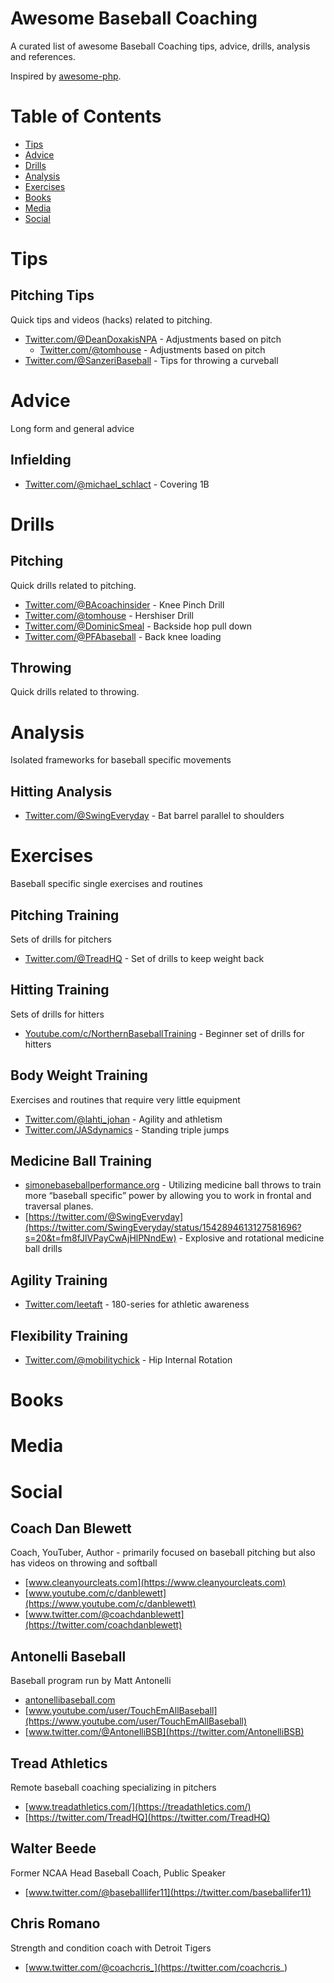 # Awesome Baseball Coaching
A curated list of awesome Baseball Coaching tips, advice, drills, analysis and references.

Inspired by [awesome-php](https://github.com/ziadoz/awesome-php).

# Table of Contents

- [Tips](#Tips)
- [Advice](#Advice)
- [Drills](#Drills)
- [Analysis](#Analysis)
- [Exercises](#Exercises)
- [Books](#Books)
- [Media](#Media)
- [Social](#Social)
  
  
# Tips

## Pitching Tips
Quick tips and videos (hacks) related to pitching.
- [Twitter.com/@DeanDoxakisNPA](https://twitter.com/DeanDoxakisNPA/status/1544893116494364672) - Adjustments based on pitch
  - [Twitter.com/@tomhouse](https://twitter.com/tomhouse/status/1544850654736183297) - Adjustments based on pitch
- [Twitter.com/@SanzeriBaseball](https://twitter.com/SanzeriBaseball/status/1546845943294701568) - Tips for throwing a curveball

# Advice
Long form and general advice
## Infielding
- [Twitter.com/@michael_schlact](https://twitter.com/michael_schlact/status/1529224124232372224?s=20&t=j6cd3URpg54p0Ukn-2-S6w) - Covering 1B

# Drills
## Pitching
Quick drills related to pitching.
- [Twitter.com/@BAcoachinsider](https://twitter.com/BAcoachinsider/status/1546796514961264640?s=20&t=fm8fJlVPayCwAjHlPNndEw) - Knee Pinch Drill
- [Twitter.com/@tomhouse](https://twitter.com/tomhouse/status/1544692127489093632?s=20&t=fm8fJlVPayCwAjHlPNndEw) - Hershiser Drill
- [Twitter.com/@DominicSmeal](https://twitter.com/DominicSmeal/status/1537839614421000192?s=20&t=j6cd3URpg54p0Ukn-2-S6w) - Backside hop pull down
- [Twitter.com/@PFAbaseball](https://twitter.com/PFAbaseball/status/1523805991334072321?s=20&t=j6cd3URpg54p0Ukn-2-S6w) - Back knee loading

## Throwing
Quick drills related to throwing.


# Analysis
Isolated frameworks for baseball specific movements
## Hitting Analysis
- [Twitter.com/@SwingEveryday](https://twitter.com/SwingEveryday/status/1541212701044576257?s=20&t=j6cd3URpg54p0Ukn-2-S6w) - Bat barrel parallel to shoulders

# Exercises
Baseball specific single exercises and routines 

## Pitching Training
Sets of drills for pitchers
- [Twitter.com/@TreadHQ](https://twitter.com/TreadHQ/status/1523056909951152129?s=20&t=j6cd3URpg54p0Ukn-2-S6w) - Set of drills to keep weight back

## Hitting Training
Sets of drills for hitters
- [Youtube.com/c/NorthernBaseballTraining](https://youtu.be/4FxVlX7Lyd0) - Beginner set of drills for hitters

## Body Weight Training
Exercises and routines that require very little equipment
- [Twitter.com/@lahti_johan](https://twitter.com/lahti_johan/status/1546028501228470277?s=20&t=fm8fJlVPayCwAjHlPNndEw) - Agility and athletism
- [Twitter.com/JASdynamics](https://twitter.com/JASdynamics/status/1539315071406546944?s=20&t=j6cd3URpg54p0Ukn-2-S6w) - Standing triple jumps

## Medicine Ball Training
- [simonebaseballperformance.org](https://simonebaseballperformance.org/2019/09/15/medicine-ball-training-exercises-programming-guidelines-and-more/) - Utilizing medicine ball throws to train more “baseball specific” power by allowing you to work in frontal and traversal planes.
- [https://twitter.com/@SwingEveryday](https://twitter.com/SwingEveryday/status/1542894613127581696?s=20&t=fm8fJlVPayCwAjHlPNndEw) - Explosive and rotational medicine ball drills

## Agility Training
- [Twitter.com/leetaft](https://twitter.com/leetaft/status/1534151204770553858?s=20&t=j6cd3URpg54p0Ukn-2-S6w) - 180-series for athletic awareness

## Flexibility Training
- [Twitter.com/@mobilitychick](https://twitter.com/mobilitychick/status/1529162509114040320?s=20&t=j6cd3URpg54p0Ukn-2-S6w) - Hip Internal Rotation

# Books

# Media

# Social

## Coach Dan Blewett
Coach, YouTuber, Author - primarily focused on baseball pitching but also has videos on throwing and softball
- [www.cleanyourcleats.com](https://www.cleanyourcleats.com)
- [www.youtube.com/c/danblewett](https://www.youtube.com/c/danblewett)
- [www.twitter.com/@coachdanblewett](https://twitter.com/coachdanblewett)

## Antonelli Baseball
Baseball program run by Matt Antonelli
- [antonellibaseball.com](https://www.antonellibaseball.com/)
- [www.youtube.com/user/TouchEmAllBaseball](https://www.youtube.com/user/TouchEmAllBaseball)
- [www.twitter.com/@AntonelliBSB](https://twitter.com/AntonelliBSB)

## Tread Athletics
Remote baseball coaching specializing in pitchers
- [www.treadathletics.com/](https://treadathletics.com/)
- [https://twitter.com/TreadHQ](https://twitter.com/TreadHQ)

## Walter Beede
Former NCAA Head Baseball Coach, Public Speaker
- [www.twitter.com/@baseballlifer11](https://twitter.com/baseballifer11)

## Chris Romano
Strength and condition coach with Detroit Tigers
- [www.twitter.com/@coachcris_](https://twitter.com/coachcris_)
